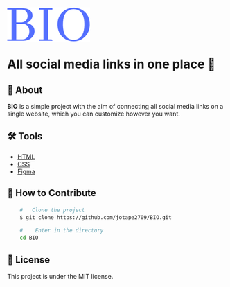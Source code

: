 <h1>
    <img src="./assets/BIO.png">
    <p>All social media links in one place 🤖</p>
</h1>

## 📖 About
**BIO** is a simple project with the aim of connecting all social media links on a single website, which you can customize however you want.

## 🛠️ Tools

- [HTML](https://developer.mozilla.org/pt-BR/docs/Web/HTML)
- [CSS](https://developer.mozilla.org/pt-BR/docs/Web/CSS) 
- [Figma](https://www.figma.com/)

## 🔁 How to Contribute 
````bash
    #   Clone the project
    $ git clone https://github.com/jotape2709/BIO.git

````

````bash
    #    Enter in the directory
    cd BIO
````


## 📄 License

This project is under the MIT license.